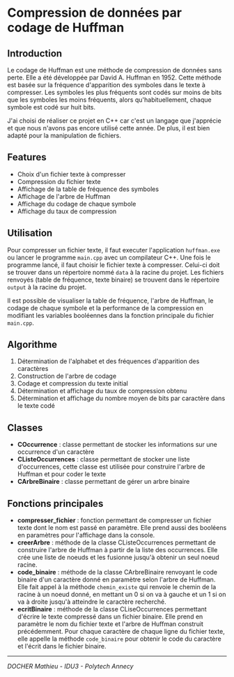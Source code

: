 Compression de données par codage de Huffman
=======
Introduction
-----------
Le codage de Huffman est une méthode de compression de données sans perte. Elle a été développée par David A. Huffman en 1952. Cette méthode est basée sur la fréquence d'apparition des symboles dans le texte à compresser. Les symboles les plus fréquents sont codés sur moins de bits que les symboles les moins fréquents, alors qu'habituellement, chaque symbole est codé sur huit bits.

J'ai choisi de réaliser ce projet en C++ car c'est un langage que j'apprécie et que nous n'avons pas encore utilisé cette année. De plus, il est bien adapté pour la manipulation de fichiers.

Features
-----------
- Choix d'un fichier texte à compresser
- Compression du fichier texte
- Affichage de la table de fréquence des symboles
- Affichage de l'arbre de Huffman
- Affichage du codage de chaque symbole
- Affichage du taux de compression

Utilisation
-----------
Pour compresser un fichier texte, il faut executer l'application `huffman.exe` ou lancer le programme `main.cpp` avec un compilateur C++.
Une fois le programme lancé, il faut choisir le fichier texte à compresser. Celui-ci doit se trouver dans un répertoire nommé `data` à la racine du projet.
Les fichiers renvoyés (table de fréquence, texte binaire) se trouvent dans le répertoire `output` à la racine du projet. 

Il est possible de visualiser la table de fréquence, l'arbre de Huffman, le codage de chaque symbole et la performance de la compression en modifiant les variables booléennes dans la fonction principale du fichier `main.cpp`.

Algorithme
-----------
1. Détermination de l'alphabet et des fréquences d'apparition des caractères
2. Construction de l'arbre de codage
3. Codage et compression du texte initial
4. Détermination et affichage du taux de compression obtenu
5. Détermination et affichage du nombre moyen de bits par caractère dans le texte codé

Classes
-----------
- **COccurrence** : classe permettant de stocker les informations sur une occurrence d'un caractère
- **CListeOccurrences** : classe permettant de stocker une liste d'occurrences, cette classe est utilisée pour construire l'arbre de Huffman et pour coder le texte
- **CArbreBinaire** : classe permettant de gérer un arbre binaire

Fonctions principales
-----------
- **compresser_fichier** : fonction permettant de compresser un fichier texte dont le nom est passé en paramètre. Elle prend aussi des booléens en paramètres pour l'affichage dans la console.
- **creerArbre** : méthode de la classe CListeOccurrences permettant de construire l'arbre de Huffman à partir de la liste des occurrences. Elle crée une liste de noeuds et les fusionne jusqu'à obtenir un seul noeud racine.
- **code_binaire** : méthode de la classe CArbreBinaire renvoyant le code binaire d'un caractère donné en paramètre selon l'arbre de Huffman. Elle fait appel à la méthode `chemin_existe` qui renvoie le chemin de la racine à un noeud donné, en mettant un 0 si on va à gauche et un 1 si on va à droite jusqu'à atteindre le caractère recherché.
- **ecritBinaire** : méthode de la classe CLiseOccurrences permettant d'écrire le texte compressé dans un fichier binaire. Elle prend en paramètre le nom du fichier texte et l'arbre de Huffman construit précédemment. Pour chaque caractère de chaque ligne du fichier texte, elle appelle la méthode `code_binaire` pour obtenir le code du caractère et l'écrit dans le fichier binaire.

-----------
_DOCHER Mathieu - IDU3 - Polytech Annecy_
